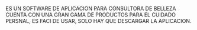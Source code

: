 ES UN SOFTWARE DE APLICACION PARA CONSULTORA DE BELLEZA CUENTA CON UNA GRAN GAMA DE PRODUCTOS PARA EL CUIDADO PERSNAL, ES FACI DE USAR, SOLO HAY QUE DESCARGAR LA APLICACION.
